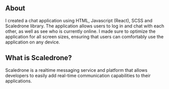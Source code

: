 ## About 

I created a chat application using HTML, Javascript (React), SCSS and Scaledrone library. The application allows users to log in and chat with each other, as well as see who is currently online. I made sure to optimize the application for all screen sizes, ensuring that users can comfortably use the application on any device.

## What is Scaledrone?

Scaledrone is a realtime messaging service and platform that allows developers to easily add real-time communication capabilities to their applications.
